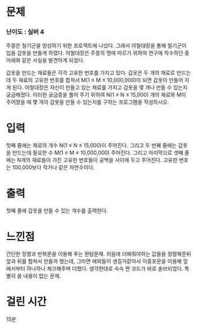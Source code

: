 # 문제

### 난이도 : 실버 4

주몽은 철기군을 양성하기 위한 프로젝트에 나섰다. 그래서 야철대장을 통해 철기군이 입을 갑옷을 만들게 하였다. 야철대장은 주몽의 명에 따르기 위하여 연구에 착수하던 중 아래와 같은 사실을 발견하게 되었다.

갑옷을 만드는 재료들은 각각 고유한 번호를 가지고 있다. 갑옷은 두 개의 재료로 만드는데 두 재료의 고유한 번호를 합쳐서 M(1 ≤ M ≤ 10,000,000)이 되면 갑옷이 만들어 지게 된다. 야철대장은 자신이 만들고 있는 재료를 가지고 갑옷을 몇 개나 만들 수 있는지 궁금해졌다. 이러한 궁금증을 풀어 주기 위하여 N(1 ≤ N ≤ 15,000) 개의 재료와 M이 주어졌을 때 몇 개의 갑옷을 만들 수 있는지를 구하는 프로그램을 작성하시오.

# 입력

첫째 줄에는 재료의 개수 N(1 ≤ N ≤ 15,000)이 주어진다. 그리고 두 번째 줄에는 갑옷을 만드는데 필요한 수 M(1 ≤ M ≤ 10,000,000) 주어진다. 그리고 마지막으로 셋째 줄에는 N개의 재료들이 가진 고유한 번호들이 공백을 사이에 두고 주어진다. 고유한 번호는 100,000보다 작거나 같은 자연수이다.

# 출력

첫째 줄에 갑옷을 만들 수 있는 개수를 출력한다.

# 느낀점

간단한 정렬과 반복문을 이용해 푸는 완탐문제. 처음에 더해줘야하는 값들을 정렬해준뒤 앞과 뒤를 합쳐서 만들까 했는데, 그러면 예외들이 생길거같아서 이중포문을 이용해 앞에서부터 하나하나 체크해주며 더했다. 생각한대로 슥슥 짠 코드가 바로 솔브되었다. 특별히 쓸 내용이 없는 문제.

# 걸린 시간

15분
